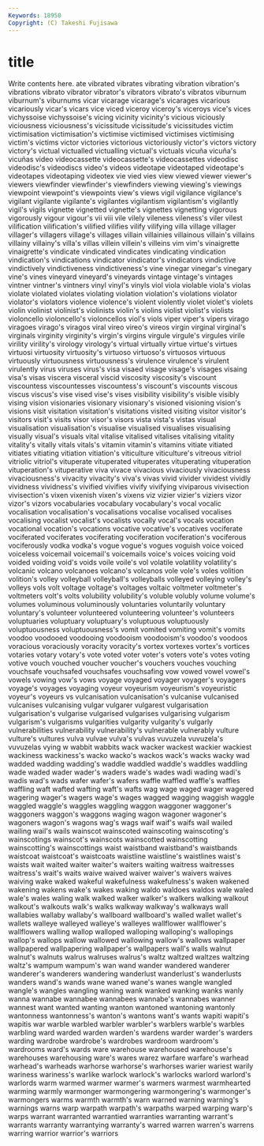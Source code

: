 ```yaml
---
Keywords: 18950 
Copyright: (C) Takeshi Fujisawa
---
```


# title

Write contents here.
ate vibrated vibrates vibrating vibration vibration's vibrations vibrato vibrator vibrator's
vibrators vibrato's vibratos viburnum viburnum's viburnums vicar vicarage vicarage's vicarages
vicarious vicariously vicar's vicars vice viced viceroy viceroy's viceroys vice's
vices vichyssoise vichyssoise's vicing vicinity vicinity's vicious viciously viciousness viciousness's
vicissitude vicissitude's vicissitudes victim victimisation victimisation's victimise victimised victimises victimising
victim's victims victor victories victorious victoriously victor's victors victory victory's
victual victualled victualling victual's victuals vicuña vicuña's vicuñas video videocassette
videocassette's videocassettes videodisc videodisc's videodiscs video's videos videotape videotaped videotape's
videotapes videotaping videotex vie vied vies view viewed viewer viewer's
viewers viewfinder viewfinder's viewfinders viewing viewing's viewings viewpoint viewpoint's viewpoints
view's views vigil vigilance vigilance's vigilant vigilante vigilante's vigilantes vigilantism
vigilantism's vigilantly vigil's vigils vignette vignetted vignette's vignettes vignetting vigorous
vigorously vigour vigour's vii viii vile vilely vileness vileness's viler
vilest vilification vilification's vilified vilifies vilify vilifying villa village villager
villager's villagers village's villages villain villainies villainous villain's villains villainy
villainy's villa's villas villein villein's villeins vim vim's vinaigrette vinaigrette's
vindicate vindicated vindicates vindicating vindication vindication's vindications vindicator vindicator's vindicators
vindictive vindictively vindictiveness vindictiveness's vine vinegar vinegar's vinegary vine's vines
vineyard vineyard's vineyards vintage vintage's vintages vintner vintner's vintners vinyl
vinyl's vinyls viol viola violable viola's violas violate violated violates
violating violation violation's violations violator violator's violators violence violence's violent
violently violet violet's violets violin violinist violinist's violinists violin's violins
violist violist's violists violoncello violoncello's violoncellos viol's viols viper viper's
vipers virago viragoes virago's viragos viral vireo vireo's vireos virgin
virginal virginal's virginals virginity virginity's virgin's virgins virgule virgule's virgules
virile virility virility's virology virology's virtual virtually virtue virtue's virtues
virtuosi virtuosity virtuosity's virtuoso virtuoso's virtuosos virtuous virtuously virtuousness virtuousness's
virulence virulence's virulent virulently virus viruses virus's visa visaed visage
visage's visages visaing visa's visas viscera visceral viscid viscosity viscosity's
viscount viscountess viscountesses viscountess's viscount's viscounts viscous viscus viscus's vise
vised vise's vises visibility visibility's visible visibly vising vision visionaries
visionary visionary's visioned visioning vision's visions visit visitation visitation's visitations
visited visiting visitor visitor's visitors visit's visits visor visor's visors
vista vista's vistas visual visualisation visualisation's visualise visualised visualises visualising
visually visual's visuals vital vitalise vitalised vitalises vitalising vitality vitality's
vitally vitals vitals's vitamin vitamin's vitamins vitiate vitiated vitiates vitiating
vitiation vitiation's viticulture viticulture's vitreous vitriol vitriolic vitriol's vituperate vituperated
vituperates vituperating vituperation vituperation's vituperative viva vivace vivacious vivaciously vivaciousness
vivaciousness's vivacity vivacity's viva's vivas vivid vivider vividest vividly vividness
vividness's vivified vivifies vivify vivifying viviparous vivisection vivisection's vixen vixenish
vixen's vixens viz vizier vizier's viziers vizor vizor's vizors vocabularies
vocabulary vocabulary's vocal vocalic vocalisation vocalisation's vocalisations vocalise vocalised vocalises
vocalising vocalist vocalist's vocalists vocally vocal's vocals vocation vocational vocation's
vocations vocative vocative's vocatives vociferate vociferated vociferates vociferating vociferation vociferation's
vociferous vociferously vodka vodka's vogue vogue's vogues voguish voice voiced
voiceless voicemail voicemail's voicemails voice's voices voicing void voided voiding
void's voids voile voile's vol volatile volatility volatility's volcanic volcano
volcanoes volcano's volcanos vole vole's voles volition volition's volley volleyball
volleyball's volleyballs volleyed volleying volley's volleys vols volt voltage voltage's
voltages voltaic voltmeter voltmeter's voltmeters volt's volts volubility volubility's voluble
volubly volume volume's volumes voluminous voluminously voluntaries voluntarily voluntary voluntary's
volunteer volunteered volunteering volunteer's volunteers voluptuaries voluptuary voluptuary's voluptuous voluptuously
voluptuousness voluptuousness's vomit vomited vomiting vomit's vomits voodoo voodooed voodooing
voodooism voodooism's voodoo's voodoos voracious voraciously voracity voracity's vortex vortexes
vortex's vortices votaries votary votary's vote voted voter voter's voters
vote's votes voting votive vouch vouched voucher voucher's vouchers vouches
vouching vouchsafe vouchsafed vouchsafes vouchsafing vow vowed vowel vowel's vowels
vowing vow's vows voyage voyaged voyager voyager's voyagers voyage's voyages
voyaging voyeur voyeurism voyeurism's voyeuristic voyeur's voyeurs vs vulcanisation vulcanisation's
vulcanise vulcanised vulcanises vulcanising vulgar vulgarer vulgarest vulgarisation vulgarisation's vulgarise
vulgarised vulgarises vulgarising vulgarism vulgarism's vulgarisms vulgarities vulgarity vulgarity's vulgarly
vulnerabilities vulnerability vulnerability's vulnerable vulnerably vulture vulture's vultures vulva vulvae
vulva's vulvas vuvuzela vuvuzela's vuvuzelas vying w wabbit wabbits wack
wacker wackest wackier wackiest wackiness wackiness's wacko wacko's wackos wack's
wacks wacky wad wadded wadding wadding's waddle waddled waddle's waddles
waddling wade waded wader wader's waders wade's wades wadi wading
wadi's wadis wad's wads wafer wafer's wafers waffle waffled waffle's
waffles waffling waft wafted wafting waft's wafts wag wage waged
wager wagered wagering wager's wagers wage's wages wagged wagging waggish
waggle waggled waggle's waggles waggling waggon waggoner waggoner's waggoners waggon's
waggons waging wagon wagoner wagoner's wagoners wagon's wagons wag's wags
waif waif's waifs wail wailed wailing wail's wails wainscot wainscoted
wainscoting wainscoting's wainscotings wainscot's wainscots wainscotted wainscotting wainscotting's wainscottings waist
waistband waistband's waistbands waistcoat waistcoat's waistcoats waistline waistline's waistlines waist's
waists wait waited waiter waiter's waiters waiting waitress waitresses waitress's
wait's waits waive waived waiver waiver's waivers waives waiving wake
waked wakeful wakefulness wakefulness's waken wakened wakening wakens wake's wakes
waking waldo waldoes waldos wale waled wale's wales waling walk
walked walker walker's walkers walking walkout walkout's walkouts walk's walks
walkway walkway's walkways wall wallabies wallaby wallaby's wallboard wallboard's walled
wallet wallet's wallets walleye walleyed walleye's walleyes wallflower wallflower's wallflowers
walling wallop walloped walloping walloping's wallopings wallop's wallops wallow wallowed
wallowing wallow's wallows wallpaper wallpapered wallpapering wallpaper's wallpapers wall's walls
walnut walnut's walnuts walrus walruses walrus's waltz waltzed waltzes waltzing
waltz's wampum wampum's wan wand wander wandered wanderer wanderer's wanderers
wandering wanderlust wanderlust's wanderlusts wanders wand's wands wane waned wane's
wanes wangle wangled wangle's wangles wangling waning wank wanked wanking
wanks wanly wanna wannabe wannabee wannabees wannabe's wannabes wanner wannest
want wanted wanting wanton wantoned wantoning wantonly wantonness wantonness's wanton's
wantons want's wants wapiti wapiti's wapitis war warble warbled warbler
warbler's warblers warble's warbles warbling ward warded warden warden's wardens
warder warder's warders warding wardrobe wardrobe's wardrobes wardroom wardroom's wardrooms
ward's wards ware warehouse warehoused warehouse's warehouses warehousing ware's wares
warez warfare warfare's warhead warhead's warheads warhorse warhorse's warhorses warier
wariest warily wariness wariness's warlike warlock warlock's warlocks warlord warlord's
warlords warm warmed warmer warmer's warmers warmest warmhearted warming warmly
warmonger warmongering warmongering's warmonger's warmongers warms warmth warmth's warn warned
warning warning's warnings warns warp warpath warpath's warpaths warped warping
warp's warps warrant warranted warrantied warranties warranting warrant's warrants warranty
warrantying warranty's warred warren warren's warrens warring warrior warrior's warriors
